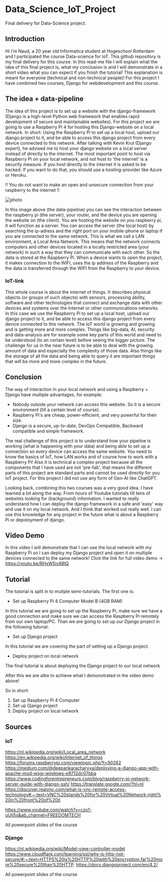 # Data_Science_IoT_Project
Final delivery for Data-Science project. 

## Introduction
Hi i'm Naud, a 20 year old Informatica student at Hogeschool Rotterdam and I participated the course Data-science for IoT. This github repository is my final delivery for this course. In this read-me file I will explain what the idea of this final project is, what my conclusion is and I will demonstrate in a short video what you can expect if you finish the tutorial! This explanation is meant for everyone (technical and non-technical people)!
For this project I have combined two courses, Django for webdevelopment and this course. 

## The idea + data-pipeline
The idea of this project is to set up a website with the django-framework (Django is a high-level Python web framework that enables rapid development of secure and maintainable websites). For this project we are going to use a Raspberry Pi 4 for hosting this Django-website on a local network. 
In short: Using the Raspberry Pi to set up a local host, upload our django project to it, and be able to access this django project from every device connected to this network.
After talking with Kevin Krul (Django expert), he advised me to host your django website on a local server instead of directly to the internet. 
The most important point to host via Raspberry Pi on your local network, and not host to 'the internet' is a security measure. If you host directly to the internet it is asked to be hacked. If you want to do that, you should use a hosting-provider like Azure or Heroku. 

!! You do not want to make an open and unsecure connection from your raspberry to the internet !!




![photo](https://user-images.githubusercontent.com/124690871/231871128-2c9e056c-06bb-4b84-a2ab-4a5740b06123.png)

In this image above (the data-pipeline) you can see the interaction between the raspberry pi (the server), your router, and the device you are opening the website on (the client). You are hosting the website on you raspberry pi, it will function as a server. You can access the server (the local host) by searching the ip-adress and the right port on your mobile-phone or laptop if you are connected to the same network. This is what we call a LAN environment, a Local Area Network. This means that the network connects computers and other devices located in a locally restricted area (your network) in such a way that they can communicate with each other. 
So the data is stored at the Raspberry Pi. When a device wants to open the project, it makes connection to the WIFI, uses the ip address of the Raspberry and the data is transferred through the WIFI from the Raspberry to your device. 

### IoT-link
This whole course is about the internet of things. It describes physical objects (or groups of such objects) with sensors, processing ability, software and other technologies that connect and exchange data with other devices and systems over the Internet or other communications networks. In this case we use the Raspberry Pi to set up a local host, upload our django project to it, and be able to access this django project from every device connected to this network. 
The IoT world is growing and growing and is getting more and more complex. Things like big-data, AI, security and data-analysis are for example some key parts of this world and need to be understood (to an certain level) before seeing the bigger picture. The challenge for us in the near future is to be able to deal with the growing amount of data and especially the complexity of those data. Also things like the storage of all the data and being able to query it are important things that will be more and more complex in the future.



## Conclusion
The way of interaction in your local network and using a Raspberry + Django have multiple advantages, for example: 
- Nobody outside your network can access this website. So it is a secure environment (till a certain level of course). 
- Raspberry Pi's are cheap, power-efficient, and very powerful for their size.
- Django is a secure, up-to-date, DevOps Compatible, Backward compatible and simple framework. 


The real challenge of this project is to understand how your pipeline is working (what is happening with your data) and being able to set up a connection so every device can access the same website. You need to know the basics of IoT, how LAN works and of course how to work with a Raspberry Pi! Also it is technical a complex project because all the components that I have used are not 'pre-fab', that means the different parts of this project are standard parts and cannot be used directly for you IoT project. 
For this project I did not use any form of Gen-AI like ChatGPT. 

Looking back, combining this two courses was a very good idea. I have learned a lot along the way. From hours of Youtube tutorials till tens of websites looking for (background) information. I wanted to really understand how I can deploy the django framework in a safe and 'easy' way and use it on my local network. And I think that worked out really well. I can use this knowledge for any project in the future what is about a Raspberry Pi or depoloyment of django. 

## Video Demo
In this video I will demonstrate that I can use the local network with my Raspberry Pi so I can deploy my Django project and open it on multiple devices connected to the same network! 
Click the link for full video demo -> https://youtu.be/RHxW5iv88lQ 


## Tutorial 
The tutorial is split in to mutiple semi-tutorials. The first one is: 
- Set up Raspberry Pi 4 Computer Model B (4GB RAM)

In this tutorial we are going to set up the Raspberry Pi, make sure we have a good connection and make sure we can access the Raspberry Pi remotely from our own laptop/PC. 
Than we are going to set up our Django project in the following tutorial: 
- Set up Django project

In this tutorial we are covering the part of setting up a Django project.

- Deploy project on local network

The final tutorial is about deploying the Django project to our local network

After this we are albe to achieve what I demonstrated in the video demo above! 

So in short: 
1. Set up Raspberry Pi 4 Computer
2. Set up Django project 
3. Deploy project on local network

## Sources 
### IoT
https://nl.wikipedia.org/wiki/Local_area_network 
https://en.wikipedia.org/wiki/Internet_of_things
https://forums.raspberrypi.com/viewtopic.php?t=90262
https://medium.com/@deepankaracharyya/deploying-a-django-app-with-apache-mod-wsgi-windows-e9712dc07bba
https://www.codingforentrepreneurs.com/blog/raspberry-pi-network-server-guide-with-django-ssh/
https://translate.google.com/?hl=nl
https://discover.realvnc.com/what-is-vnc-remote-access-technology#:~:text=VNC%20stands%20for%20Virtual%20Network,right%20in%20front%20of%20it.

https://www.youtube.com/watch?v=czo1-uUIi5s&ab_channel=FREEDOMTECH

All powerpoint slides of the course

### Django
https://nl.wikipedia.org/wiki/Model-view-controller-model
https://www.cloudflare.com/learning/ssl/why-is-http-not-secure/#:~:text=HTTPS%20is%20HTTP%20with%20encryption,far%20more%20secure%20than%20HTTP.
https://docs.djangoproject.com/en/4.2/


All powerpoint slides of the course


